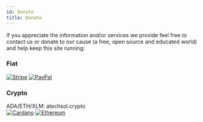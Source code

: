 ```yaml
---
id: Donate
title: Donate
---
```


If you appreciate the information and/or services we provide feel free to contact us or donate to our cause (a free, open source and educated world) and help keep this site running:<br/>

### Fiat
[<img alt="Stripe" src="/img/stripe.png" />](https://buy.stripe.com/00g5lGaip3QI05G288)
[<img alt="PayPal" src="/img/paypal.png" />](https://www.paypal.com/donate?hosted_button_id=UFU7SDK43VYFN)

### Crypto
ADA/ETH/XLM: atechsol.crypto<br/>
[<img alt="Cardano" src="/img/cardano.png" />](https://cardano.org/)
[<img alt="Ethereum" src="/img/ethereum.png" />](https://ethereum.org/)<br/>
